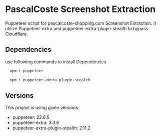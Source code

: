 # PascalCoste Screenshot Extraction

Puppeteer script for pascalcoste-shopping.com Screenshot Extraction. it utilize Puppeteer-extra and puppeteer-extra-plugin-stealth to bypass Cloudflare.

## Dependencies

use following commands to install Dependencies

```bash
  npm i puppeteer
```
```bash
  npm i puppeteer-extra-plugin-stealth
```
## Versions

This project is using given versions:

- puppeteer: 22.6.5
- puppeteer-extra: 3.3.6
- puppeteer-extra-plugin-stealth: 2.11.2
